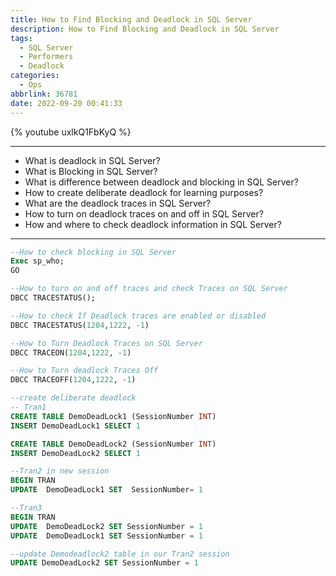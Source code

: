 ```yaml
---
title: How to Find Blocking and Deadlock in SQL Server
description: How to Find Blocking and Deadlock in SQL Server
tags:
  - SQL Server
  - Performers
  - Deadlock
categories:
  - Ops
abbrlink: 36781
date: 2022-09-20 00:41:33
---
```


{% youtube uxlkQ1FbKyQ %}

---

- What is deadlock in SQL Server?
- What is Blocking in SQL Server?
- What is difference between deadlock and blocking in SQL Server?
- How to create deliberate deadlock for learning purposes?
- What are the deadlock traces in SQL Server?
- How to turn on deadlock traces on and off in SQL Server?
- How and where to check deadlock information in SQL Server?
---

```sql
--How to check blocking in SQL Server
Exec sp_who;
GO

--How to turn on and off traces and check Traces on SQL Server
DBCC TRACESTATUS();

--How to check If Deadlock traces are enabled or disabled
DBCC TRACESTATUS(1204,1222, -1)

--How to Turn Deadlock Traces on SQL Server
DBCC TRACEON(1204,1222, -1)

--How to Turn deadlock Traces Off
DBCC TRACEOFF(1204,1222, -1)
```


```sql
--create deliberate deadlock
-- Tran1
CREATE TABLE DemoDeadLock1 (SessionNumber INT)
INSERT DemoDeadLock1 SELECT 1

CREATE TABLE DemoDeadLock2 (SessionNumber INT)
INSERT DemoDeadLock2 SELECT 1
```

```sql
--Tran2 in new session
BEGIN TRAN
UPDATE  DemoDeadLock1 SET  SessionNumber= 1
```

```sql
--Tran3
BEGIN TRAN
UPDATE  DemoDeadLock2 SET SessionNumber = 1
UPDATE  DemoDeadLock1 SET SessionNumber = 1
```


```sql
--update Demodeadlock2 table in our Tran2 session
UPDATE DemoDeadLock2 SET SessionNumber = 1
```

